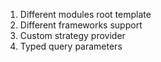 1. Different modules root template
2. Different frameworks support
3. Custom strategy provider
4. Typed query parameters
